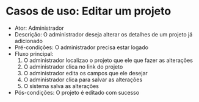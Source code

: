 # Casos de uso: Editar um projeto

* Ator: Administrador
* Descrição: O administrador deseja alterar os detalhes de um projeto já adicionado
* Pré-condições: O administrador precisa estar logado
* Fluxo principal:
  1. O administrador localizao o projeto que ele que fazer as alterações
  2. O administrador clica no link do projeto
  3. O administrador edita os campos que ele desejar
  4. O administrador clica para salvar as alterações
  5. O sistema salva as alterações
* Pós-condições: O projeto é editado com sucesso
